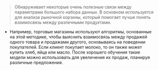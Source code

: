 > Обнаруживает некоторые очень полезные связи между параметрами большого набора данных. 
> В основном используется для анализа рыночной корзины, который помогает лучше понять _взаимосвязь_ между различными продуктами. 
- Например, торговые магазины используют алгоритмы, основанные на этой методике, чтобы выяснить взаимосвязь между продажей одного товара и продажами другого, основываясь на поведении покупателей. Если клиент покупает молоко, то он также может купить хлеб, яйца или масло. После хорошего обучения такие модели можно использовать для увеличения их продаж, планируя различные предложения.